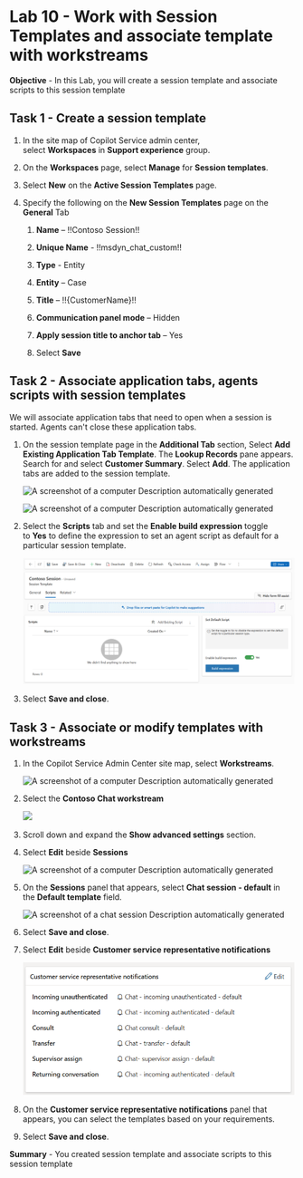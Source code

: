 # Lab 10 - Work with Session Templates and associate template with workstreams

**Objective** - In this Lab, you will create a session template and associate scripts to this session template

## Task 1 - Create a session template

1.  In the site map of Copilot Service admin center,
    select **Workspaces** in **Support experience** group.

2.  On the **Workspaces** page, select **Manage** for **Session
    templates**.

3.  Select **New** on the **Active Session Templates** page.

4.  Specify the following on the **New Session Templates** page on the
    **General** Tab

    1.  **Name** – !!Contoso Session!!

    2.  **Unique Name** - !!msdyn_chat_custom!!

    3.  **Type** - Entity

    4.  **Entity** – Case

    5.  **Title** – !!{CustomerName}!!

    6.  **Communication panel mode** – Hidden

    7.  **Apply session title to anchor tab** – Yes

    8.  Select **Save**

## Task 2 - Associate application tabs, agents scripts with session templates

We will associate application tabs that need to open when a session is
started. Agents can't close these application tabs.

1.  On the session template page in the **Additional Tab** section, Select **Add Existing Application
    Tab Template**. The **Lookup Records** pane appears. Search for and select **Customer
    Summary**. Select **Add**. The application tabs are added to
    the session template.

    ![A screenshot of a computer Description automatically
generated](./media/media10/image3.png)

    ![A screenshot of a computer Description automatically
generated](./media/media10/image4.png)

2.  Select the **Scripts** tab and set the **Enable build
    expression** toggle to **Yes** to define the expression to set an
    agent script as default for a particular session template.

    ![](./media/media10/script.png)

3.  Select **Save and close**.

## Task 3 - Associate or modify templates with workstreams

1.  In the Copilot Service Admin Center site map,
    select **Workstreams**.

    ![A screenshot of a computer Description automatically
generated](./media/media10/image7.png)

2.  Select the **Contoso Chat workstream**

    ![](./media/media10/image8.png)

3.  Scroll down and expand the **Show advanced settings** section.

4.  Select **Edit** beside **Sessions**

    ![A screenshot of a computer Description automatically
generated](./media/media10/image9.png)

5.  On the **Sessions** panel that appears, select **Chat session - default** in
    the **Default template** field.

    ![A screenshot of a chat session Description automatically
generated](./media/media10/image10.png)

6.  Select **Save and close**.

7.  Select **Edit** beside **Customer service representative notifications**

    ![A screenshot of a computer Description automatically generated](./media/media10/notification.png)

8.  On the **Customer service representative notifications** panel that appears, you can select the templates based on your requirements.

9.  Select **Save and close**.

**Summary** - You created session template and associate scripts to this session template
